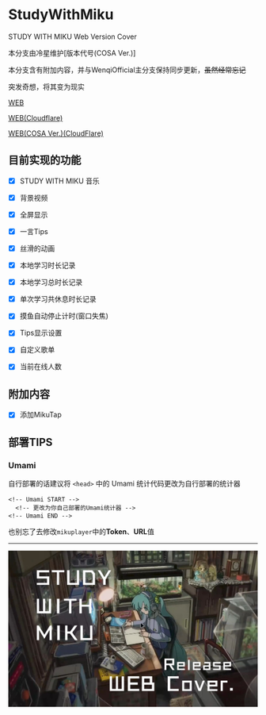 # StudyWithMiku

STUDY WITH MIKU Web Version Cover

本分支由冷星维护[版本代号(COSA Ver.)]

本分支含有附加内容，并与WenqiOfficial主分支保持同步更新，<del>虽然经常忘记</del>

突发奇想，将其变为现实

[WEB](https://studymiku.wenqi.icu)

[WEB(Cloudflare)](https://studymiku.cloudflare.wenqi.icu)

[WEB(COSA Ver.)(CloudFlare)](https://miku.hanze.eu.org)

## 目前实现的功能

- [x] STUDY WITH MIKU 音乐

- [x] 背景视频

- [x] 全屏显示

- [x] 一言Tips

- [x] 丝滑的动画

- [x] 本地学习时长记录

- [x] 本地学习总时长记录

- [x] 单次学习共休息时长记录

- [x] 摸鱼自动停止计时(窗口失焦)

- [x] Tips显示设置

- [x] 自定义歌单

- [x] 当前在线人数

## 附加内容

- [x] 添加MikuTap
 
## 部署TIPS

### Umami

自行部署的话建议将 `<head>` 中的 Umami 统计代码更改为自行部署的统计器

```
<!-- Umami START -->
  <!-- 更改为你自己部署的Umami统计器 -->
<!-- Umami END -->
```

也别忘了去修改`mikuplayer`中的**Token**、**URL**值

---

[![Cover](https://raw.githubusercontent.com/WenqiOfficial/wenqicdn/master/img/banner/studymiku.jpg)](https://www.bilibili.com/video/BV1rV41157DR)
